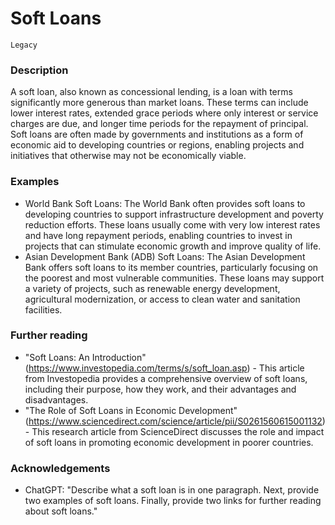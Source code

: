 # Soft Loans

`Legacy`

### Description

A soft loan, also known as concessional lending, is a loan with terms significantly more generous than market loans. These terms can include lower interest rates, extended grace periods where only interest or service charges are due, and longer time periods for the repayment of principal. Soft loans are often made by governments and institutions as a form of economic aid to developing countries or regions, enabling projects and initiatives that otherwise may not be economically viable.

### Examples

- World Bank Soft Loans: The World Bank often provides soft loans to developing countries to support infrastructure development and poverty reduction efforts. These loans usually come with very low interest rates and have long repayment periods, enabling countries to invest in projects that can stimulate economic growth and improve quality of life.
- Asian Development Bank (ADB) Soft Loans: The Asian Development Bank offers soft loans to its member countries, particularly focusing on the poorest and most vulnerable communities. These loans may support a variety of projects, such as renewable energy development, agricultural modernization, or access to clean water and sanitation facilities.

### Further reading

- "Soft Loans: An Introduction" (https://www.investopedia.com/terms/s/soft_loan.asp) - This article from Investopedia provides a comprehensive overview of soft loans, including their purpose, how they work, and their advantages and disadvantages.
- "The Role of Soft Loans in Economic Development" (https://www.sciencedirect.com/science/article/pii/S0261560615001132) - This research article from ScienceDirect discusses the role and impact of soft loans in promoting economic development in poorer countries.

### Acknowledgements

- ChatGPT: "Describe what a soft loan is in one paragraph. Next, provide two examples of soft loans. Finally, provide two links for further reading about soft loans."
